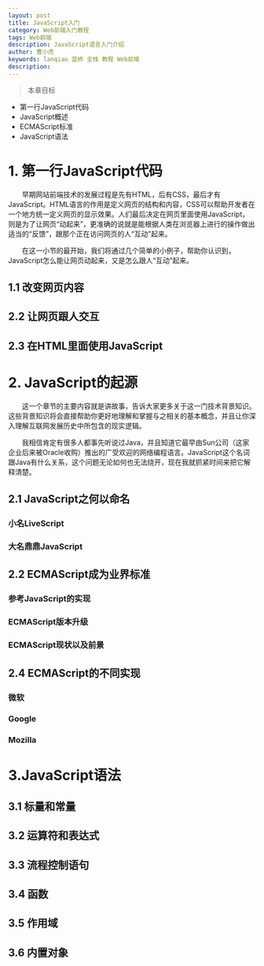 ```yaml
---
layout: post
title: JavaScript入门
category: Web前端入门教程
tags: Web前端
description: JavaScript语言入门介绍
author: 曹小虎
keywords: lanqiao 蓝桥 全栈 教程 Web前端
description: 
---
```


> 本章目标

- 第一行JavaScript代码
- JavaScript概述
- ECMAScript标准
- JavaScript语法

# 1. 第一行JavaScript代码

&emsp;&emsp;早期网站前端技术的发展过程是先有HTML，后有CSS，最后才有JavaScript。HTML语言的作用是定义网页的结构和内容，CSS可以帮助开发者在一个地方统一定义网页的显示效果。人们最后决定在网页里面使用JavaScript，则是为了让网页“动起来”，更准确的说就是能根据人类在浏览器上进行的操作做出适当的“反馈”，跟那个正在访问网页的人“互动”起来。

&emsp;&emsp;在这一小节的最开始，我们将通过几个简单的小例子，帮助你认识到，JavaScript怎么能让网页动起来，又是怎么跟人“互动”起来。

## 1.1 改变网页内容

## 2.2 让网页跟人交互

## 2.3 在HTML里面使用JavaScript

# 2. JavaScript的起源

&emsp;&emsp;这一个章节的主要内容就是讲故事，告诉大家更多关于这一门技术背景知识。这些背景知识将会直接帮助你更好地理解和掌握与之相关的基本概念，并且让你深入理解互联网发展历史中所包含的现实逻辑。

&emsp;&emsp;我相信肯定有很多人都事先听说过Java，并且知道它最早由Sun公司（这家企业后来被Oracle收购）推出的广受欢迎的网络编程语言。JavaScript这个名词跟Java有什么关系，这个问题无论如何也无法绕开，现在我就抓紧时间来把它解释清楚。

## 2.1 JavaScript之何以命名

### 小名LiveScript

### 大名鼎鼎JavaScript

## 2.2 ECMAScript成为业界标准

### 参考JavaScript的实现

### ECMAScript版本升级

### ECMAScript现状以及前景

## 2.4 ECMAScript的不同实现

### 微软

### Google

### Mozilla

# 3.JavaScript语法

## 3.1 标量和常量

## 3.2 运算符和表达式

## 3.3 流程控制语句

## 3.4 函数

## 3.5 作用域

## 3.6 内置对象


